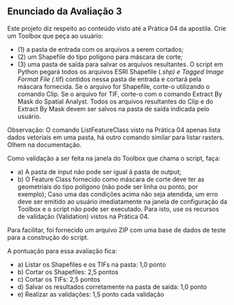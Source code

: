 ## Enunciado da Avaliação 3 

Este projeto diz respeito ao conteúdo visto até a Prática 04 da apostila. Crie um Toolbox que peça ao usuário: 
* (1) a pasta de entrada com os arquivos a serem cortados; 
* (2) um Shapefile do tipo polígono para máscara de corte; 
* (3) uma pasta de saída para salvar os arquivos resultantes. 
O script em Python pegará todos os arquivos ESRI Shapefile (*.shp) e Tagged Image Format File (*.tif) 
contidos nessa pasta de entrada e cortará pela máscara fornecida. Se o arquivo for Shapefile, corte-o 
utilizando o comando Clip. Se o arquivo for TIF, corte-o com o comando Extract By Mask do Spatial Analyst. 
Todos os arquivos resultantes do Clip e do Extract By Mask devem ser salvos na pasta de saída indicada pelo usuário.


Observação: O comando ListFeatureClass visto na Prática 04 apenas lista dados vetoriais em uma pasta, 
há outro comando similar para listar rasters. Olhem na documentação.

Como validação a ser feita na janela do Toolbox que chama o script, faça:
* a) A pasta de input não pode ser igual à pasta de output;
* b) O Feature Class fornecido como máscara de corte deve ter as geometriais do tipo polígono (não pode ser linha ou ponto, 
por exemplo);
Caso uma das condições acima não seja atendida, um erro deve ser emitido ao usuário imediatamente na janela de configuração 
da Toolbox e o script não pode ser executado. Para isto, use os recursos de validação (Validation) vistos na Prática 04.

Para facilitar, foi fornecido um arquivo ZIP com uma base de dados de teste para a construção do script.

A pontuação para essa avaliação fica:
* a) Listar os Shapefiles e os TIFs na pasta: 1,0 ponto
* b) Cortar os Shapefiles: 2,5 pontos
* c) Cortar os TIFs: 2,5 pontos
* d) Salvar os resultados corretamente na pasta de saída: 1,0 ponto
* e) Realizar as validações: 1,5 ponto cada validação

